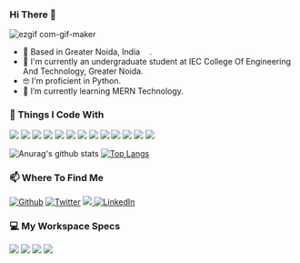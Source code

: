 ### Hi There 👋

<!-- <h3>Hey, nice to see you.</h3> -->

![ezgif com-gif-maker](https://user-images.githubusercontent.com/54449601/100186169-7f311180-2f0b-11eb-8abc-316061eb9678.gif)


- 📍 Based in Greater Noida, India <img src="https://github.com/chitrank0614/chitrank0614/blob/master/images/india.svg" width="13"/>.
- 🏢 I'm currently an undergraduate student at IEC College Of Engineering And Technology, Greater Noida.
- 🤓 I'm proficient in Python.
- 🌱 I’m currently learning MERN Technology.

<h3>🔧 Things I Code With</h3>

![](https://img.shields.io/badge/OS-Windows_10-informational?style=for-the-badge&logo=windows&logoColor=white&color=1e90ff)
![](https://img.shields.io/badge/Editor-Visual_Studio_Code-informational?style=for-the-badge&logo=visual-studio-code&logoColor=white&color=1e90ff)
![](https://img.shields.io/badge/Code-Python-informational?style=for-the-badge&logo=python&logoColor=white&color=1e90ff)
![](https://img.shields.io/badge/Code-JavaScript-informational?style=for-the-badge&logo=javascript&logoColor=white&color=1e90ff)
![](https://img.shields.io/badge/Code-HTML5-informational?style=for-the-badge&logo=html5&logoColor=white&color=1e90ff)
![](https://img.shields.io/badge/Code-CSS3-informational?style=for-the-badge&logo=css3&logoColor=white&color=1e90ff)
![](https://img.shields.io/badge/Code-Bootstrap-informational?style=for-the-badge&logo=bootstrap&logoColor=white&color=1e90ff)
![](https://img.shields.io/badge/Code-React-informational?style=for-the-badge&logo=react&logoColor=white&color=1e90ff)
![](https://img.shields.io/badge/Code-Redux-informational?style=for-the-badge&logo=redux&logoColor=white&color=1e90ff)
![](https://img.shields.io/badge/Shell-Bash-informational?style=for-the-badge&logo=gnu-bash&logoColor=white&color=1e90ff)
![](https://img.shields.io/badge/Tools-MongoDB-informational?style=for-the-badge&logo=mongodb&logoColor=white&color=1e90ff)
![](https://img.shields.io/badge/Tools-Heroku-informational?style=for-the-badge&logo=heroku&logoColor=white&color=1e90ff)
![](https://img.shields.io/badge/Tools-Git-informational?style=for-the-badge&logo=git&logoColor=white&color=1e90ff)

![Anurag's github stats](https://github-readme-stats.vercel.app/api?username=siddharthsonii&show_icons=true&hide=issues)
[![Top Langs](https://github-readme-stats.vercel.app/api/top-langs/?username=siddharthsonii&layout=compact)](https://github.com/anuraghazra/github-readme-stats)

<p>
 <h3>📫 Where To Find Me</h3>
  <a href="https://github.com/siddharthsonii" target="_blank"><img alt="Github" src="https://img.shields.io/badge/GitHub-%2312100E.svg?&style=for-the-badge&logo=Github&logoColor=white" /></a> 
  <a href="https://twitter.com/siddharthsonii" target="_blank"><img alt="Twitter" src="https://img.shields.io/badge/twitter-%231DA1F2.svg?&style=for-the-badge&logo=twitter&logoColor=white" /></a>
    <a href="https://instagram.com/beingsuperman_">
    <img src="https://img.shields.io/badge/instagram-%23E4405F.svg?&style=for-the-badge&logo=instagram&logoColor=white" />        
  </a>
  <a href="https://www.linkedin.com/in/siddharth-soni-b1ab99147" target="_blank"><img alt="LinkedIn" src="https://img.shields.io/badge/linkedin-%230077B5.svg?&style=for-the-badge&logo=linkedin&logoColor=white" /></a> 
</p>
<p>
  <h3>💻 My Workspace Specs</h3>
  <img src="https://img.shields.io/badge/OS-Windows_10-informational?style=for-the-badge&logo=windows&logoColor=white" />
  <img src="https://img.shields.io/badge/intel-core%20i5%208th-%230071C5.svg?&style=for-the-badge&logo=intel&logoColor=white" />
  <img src="https://img.shields.io/badge/RAM-8GB-%230071C5.svg?&style=for-the-badge&logo=ram&logoColor=white" />
  <img src="https://img.shields.io/badge/nvidia-gtx%201050%20ti-%2376B900.svg?&style=for-the-badge&logo=nvidia&logoColor=white" />
</p>

